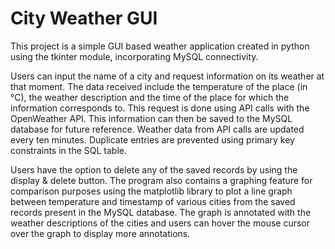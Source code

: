 # City Weather GUI

This project is a simple GUI based weather application created in python using the tkinter module, incorporating MySQL connectivity.

 Users can input the name of a city and request information on its weather at that moment. The data received include the temperature of the place (in °C), the weather description and the time of the place for which the information corresponds to. This request is done using API calls with the OpenWeather API. This information can then be saved to the MySQL database for future reference. Weather data from API calls are updated every ten minutes. Duplicate entries are prevented using primary key constraints in the SQL table.

Users have the option to delete any of the saved records by using the display & delete button. 
The program also contains a graphing feature for comparison purposes using the matplotlib library to plot a line graph between temperature and timestamp of various cities from the saved records present in the MySQL database. The graph is annotated with the weather descriptions of the cities and users can hover the mouse cursor over the graph to display more annotations.
